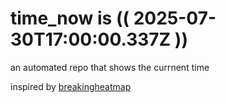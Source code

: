 # time_now is (( 2025-07-30T17:00:00.337Z ))

an automated repo that shows the currnent time

inspired by [breakingheatmap](https://github.com/breakingheatmap/breakingheatmap)